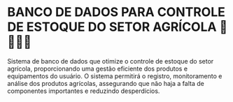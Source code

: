 # BANCO DE DADOS PARA CONTROLE DE ESTOQUE DO SETOR AGRÍCOLA 🌱🧑🏼‍🌾
Sistema de banco de dados que otimize o controle de estoque do setor agrícola, proporcionando uma gestão eficiente dos produtos e equipamentos do usuário. O sistema permitirá o registro, monitoramento e análise dos produtos agrícolas, assegurando que não haja a falta de componentes importantes e reduzindo desperdícios.
